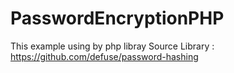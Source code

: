 # PasswordEncryptionPHP
This example using by php libray Source Library : https://github.com/defuse/password-hashing
